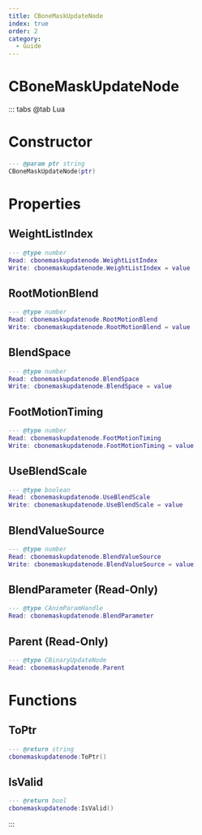 ```yaml
---
title: CBoneMaskUpdateNode
index: true
order: 2
category:
  - Guide
---
```


# CBoneMaskUpdateNode

::: tabs
@tab Lua
# Constructor
```lua
--- @param ptr string
CBoneMaskUpdateNode(ptr)
```
# Properties
## WeightListIndex 
```lua
--- @type number
Read: cbonemaskupdatenode.WeightListIndex
Write: cbonemaskupdatenode.WeightListIndex = value
```
## RootMotionBlend 
```lua
--- @type number
Read: cbonemaskupdatenode.RootMotionBlend
Write: cbonemaskupdatenode.RootMotionBlend = value
```
## BlendSpace 
```lua
--- @type number
Read: cbonemaskupdatenode.BlendSpace
Write: cbonemaskupdatenode.BlendSpace = value
```
## FootMotionTiming 
```lua
--- @type number
Read: cbonemaskupdatenode.FootMotionTiming
Write: cbonemaskupdatenode.FootMotionTiming = value
```
## UseBlendScale 
```lua
--- @type boolean
Read: cbonemaskupdatenode.UseBlendScale
Write: cbonemaskupdatenode.UseBlendScale = value
```
## BlendValueSource 
```lua
--- @type number
Read: cbonemaskupdatenode.BlendValueSource
Write: cbonemaskupdatenode.BlendValueSource = value
```
## BlendParameter (Read-Only)
```lua
--- @type CAnimParamHandle
Read: cbonemaskupdatenode.BlendParameter
```
## Parent (Read-Only)
```lua
--- @type CBinaryUpdateNode
Read: cbonemaskupdatenode.Parent
```
# Functions
## ToPtr
```lua
--- @return string
cbonemaskupdatenode:ToPtr()
```
## IsValid
```lua
--- @return bool
cbonemaskupdatenode:IsValid()
```

:::
